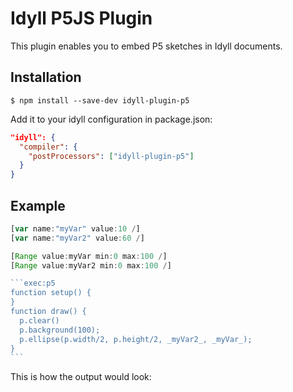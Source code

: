 # Idyll P5JS Plugin

This plugin enables you to embed P5 sketches in Idyll documents.

## Installation

```
$ npm install --save-dev idyll-plugin-p5
```

Add it to your idyll configuration in package.json:

```json
"idyll": {
  "compiler": {
    "postProcessors": ["idyll-plugin-p5"]
  }
}
```

## Example

````javascript
[var name:"myVar" value:10 /]
[var name:"myVar2" value:60 /]

[Range value:myVar min:0 max:100 /]
[Range value:myVar2 min:0 max:100 /]

```exec:p5
function setup() {
}
function draw() {
  p.clear()
  p.background(100);  
  p.ellipse(p.width/2, p.height/2, _myVar2_, _myVar_);
}
```
````

This is how the output would look: